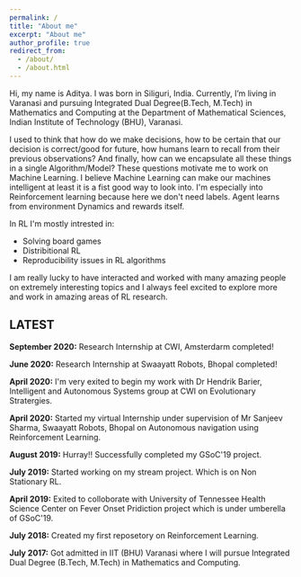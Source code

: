 ```yaml
---
permalink: /
title: "About me"
excerpt: "About me"
author_profile: true
redirect_from: 
  - /about/
  - /about.html
---
```


Hi, my name is Aditya. I was born in Siliguri, India. Currently, I’m living in Varanasi and pursuing Integrated Dual Degree(B.Tech, M.Tech) in Mathematics and Computing at the Department of Mathematical Sciences, Indian Institute of Technology (BHU), Varanasi.

I used to think that how do we make decisions, how to be certain that our decision is correct/good for future, how humans learn to recall from their previous observations? And finally, how can we encapsulate all these things in a single Algorithm/Model? These questions motivate me to work on Machine Learning. I believe Machine Learning can make our machines intelligent at least it is a fist good way to look into.
I'm especially into Reinforcement learning because here we don't need labels. Agent learns from environment Dynamics and rewards itself.

In RL I'm mostly intrested in:
- Solving board games
- Distribitional RL
- Reproducibility issues in RL algorithms

I am really lucky to have interacted and worked with many amazing people on extremely interesting topics and I always feel excited to explore more and work in amazing areas of RL research.


## **LATEST**
**September 2020:** Research Internship at CWI, Amsterdarm completed! 

**June 2020:** Research Internship at Swaayatt Robots, Bhopal completed!

**April 2020:** I'm very exited to begin my work with Dr Hendrik Barier, Intelligent and Autonomous Systems group at CWI on Evolutionary Stratergies.

**April 2020:** Started my virtual Internship under supervision of Mr Sanjeev Sharma, Swaayatt Robots, Bhopal on Autonomous navigation using Reinforcement Learning.

**August 2019:** Hurray!! Successfully completed my GSoC'19 project.

**July 2019:** Started working on my stream project. Which is on Non Stationary RL.

**April 2019:** Exited to colloborate with University of Tennessee Health Science Center on Fever Onset Pridiction project which is under umberella of GSoC'19.

**July 2018:** Created my first reposetory on Reinforcement Learning.

**July 2017:** Got admitted in IIT (BHU) Varanasi where I will pursue Integrated Dual Degree (B.Tech, M.Tech) in Mathematics and Computing.
